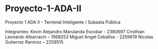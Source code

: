 # Proyecto-1-ADA-II
Proyecto 1 ADA II - Terminal Inteligente / Subasta Pública

Integrantes: 
Kevin Alejandro Marulanda Escobar - 2380697
Cristhian Leonardo Albarracin – 1968253
Miguel Angel Ceballos - 2259619
Nicolas Gutierrez Ramirez – 2259515
